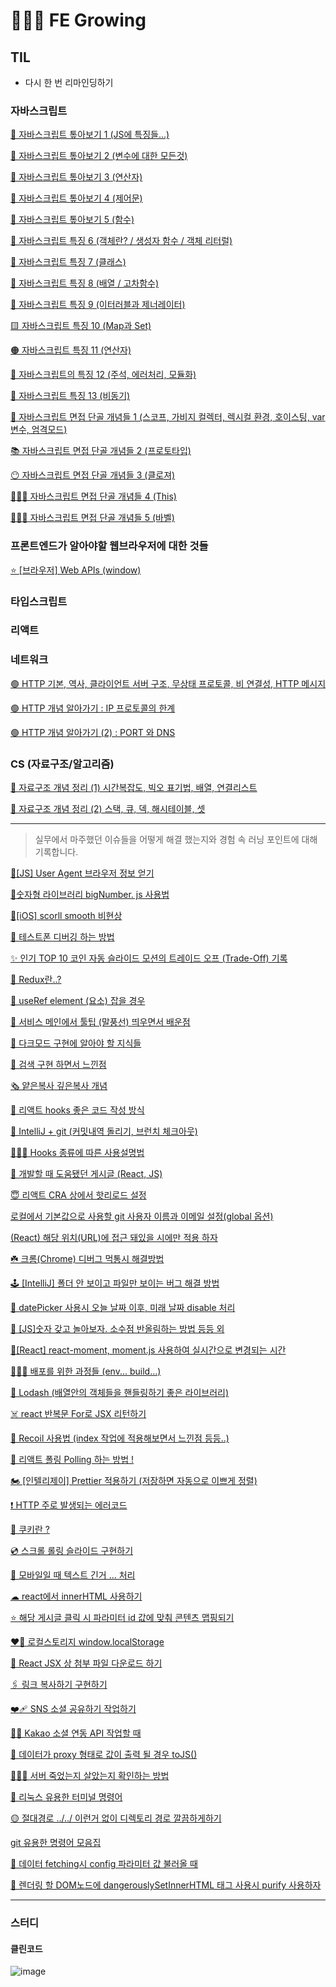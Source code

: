 # 👩🏻‍💻 FE Growing


## TIL
  - 다시 한 번 리마인딩하기

### 자바스크립트

[📒 자바스크립트 톺아보기 1 (JS에 특징들...)](https://github.com/leemember/FE_growing/issues/61) <Br>

[📕 자바스크립트 톺아보기 2 (변수에 대한 모든것)](https://github.com/leemember/FE_growing/issues/62) <Br>

[📘 자바스크립트 톺아보기 3 (연산자)](https://github.com/leemember/FE_growing/issues/63) <Br>

[📗 자바스크립트 톺아보기 4 (제어문)](https://github.com/leemember/FE_growing/issues/64) <Br>

[📙 자바스크립트 톺아보기 5 (함수)](https://github.com/leemember/FE_growing/issues/65) <Br>

[📍 자바스크립트 특징 6 (객체란? / 생성자 함수 / 객체 리터럴) 
](https://github.com/leemember/FE_growing/issues/66) <Br>

[🤖 자바스크립트 특징 7 (클래스) 
](https://github.com/leemember/FE_growing/issues/67) <Br>

[🔻 자바스크립트 특징 8 (배열 / 고차함수) 
](https://github.com/leemember/FE_growing/issues/68) <Br>

[🔴 자바스크립트 특징 9 (이터러블과 제너레이터)
](https://github.com/leemember/FE_growing/issues/69) <Br>

  
[🟨 자바스크립트 특징 10 (Map과 Set)
](https://github.com/leemember/FE_growing/issues/70) <Br>

[🟠 자바스크립트 특징 11 (연산자)
](https://github.com/leemember/FE_growing/issues/71) <Br>

[🧩 자바스크립트의 특징 12 (주석, 에러처리, 모듈화)
](https://github.com/leemember/FE_growing/issues/72) <Br>

[👀 자바스크립트 특징 13 (비동기)
](https://github.com/leemember/FE_growing/issues/73) <Br>

[💓 자바스크립트 면접 단골 개념들 1 (스코프, 가비지 컬렉터, 렉시컬 환경, 호이스팅, var 변수, 엄격모드)
](https://github.com/leemember/FE_growing/issues/74) <Br>

[📚 자바스크립트 면접 단골 개념들 2 (프로토타입)
](https://github.com/leemember/FE_growing/issues/75) <Br>

[😶 자바스크립트 면접 단골 개념들 3 (클로져)
](https://github.com/leemember/FE_growing/issues/76) <Br>

[👩🏻‍💻 자바스크립트 면접 단골 개념들 4 (This)
](https://github.com/leemember/FE_growing/issues/77) <Br>

[🙆🏻‍♀️ 자바스크립트 면접 단골 개념들 5 (바벨)
](https://github.com/leemember/FE_growing/issues/78) <Br>

### 프론트엔드가 알아야할 웹브라우저에 대한 것들
  
[⭐️ [브라우저] Web APIs (window)
](https://github.com/leemember/FE_growing/issues/79) <Br>
  
### 타입스크립트
  

### 리액트



### 네트워크
[🟢 HTTP 기본, 역사, 클라이언트 서버 구조, 무상태 프로토콜, 비 연결성, HTTP 메시지](https://github.com/leemember/FE_growing/issues/84) <Br>

[🟢 HTTP 개념 알아가기 : IP 프로토콜의 한계](https://github.com/leemember/FE_growing/issues/82) <Br>

[🟢 HTTP 개념 알아가기 (2) : PORT 와 DNS](https://github.com/leemember/FE_growing/issues/83) <Br>
  
  
### CS (자료구조/알고리즘)

[🍿 자료구조 개념 정리 (1) 시간복잡도, 빅오 표기법, 배열, 연결리스트
](https://github.com/leemember/FE_growing/issues/80) <Br>
  
[🍿 자료구조 개념 정리 (2) 스택, 큐, 덱, 해시테이블, 셋
](https://github.com/leemember/FE_growing/issues/81) <Br>


------------------


> 실무에서 마주했던 이슈들을 어떻게 해결 했는지와 경험 속 러닝 포인트에 대해 기록합니다.

[📍[JS] User Agent 브라우저 정보 얻기](https://github.com/leemember/FE_growing/issues/1) <Br>

[📍숫자형 라이브러리 bigNumber. js 사용법](https://github.com/leemember/FE_growing/issues/2) <Br>

[📍[iOS] scorll smooth 비현상](https://github.com/leemember/FE_growing/issues/3) <Br>

[📲 테스트폰 디버깅 하는 방법](https://github.com/leemember/FE_growing/issues/6) <Br>

[✨ 인기 TOP 10 코인 자동 슬라이드 모션의 트레이드 오프 (Trade-Off) 기록](https://github.com/leemember/FE_growing/issues/7) <Br>

[🔎 Redux란..?](https://github.com/leemember/FE_growing/issues/10) <Br>

[💓 useRef element (요소) 잡을 경우](https://github.com/leemember/FE_growing/issues/14) <Br>

[🚩 서비스 메인에서 툴팁 (말풍선) 띄우면서 배운점](https://github.com/leemember/FE_growing/issues/15) <Br>

[🌚 다크모드 구현에 알아야 할 지식들](https://github.com/leemember/FE_growing/issues/16) <Br>

[🔎 검색 구현 하면서 느낀점](https://github.com/leemember/FE_growing/issues/17) <Br>

[🗞 얕은복사 깊은복사 개념](https://github.com/leemember/FE_growing/issues/18) <Br>

[👋 리액트 hooks 좋은 코드 작성 방식](https://github.com/leemember/FE_growing/issues/19) <Br>

[👻 IntelliJ + git (커밋내역 돌리기, 브런치 체크아웃)](https://github.com/leemember/FE_growing/issues/20) <Br>

[👩🏻‍🎤 Hooks 종류에 따른 사용설명법](https://github.com/leemember/FE_growing/issues/21) <Br>

[🔗 개발할 때 도움됐던 게시글 (React, JS)](https://github.com/leemember/FE_growing/issues/22) <Br>

[😇 리액트 CRA 상에서 핫리로드 설정](https://github.com/leemember/FE_growing/issues/24) <Br>

[로컬에서 기본값으로 사용할 git 사용자 이름과 이메일 설정(global 옵션)](https://github.com/leemember/FE_growing/issues/26) <Br>

[(React) 해당 위치(URL)에 접근 돼있을 시에만 적용 하자](https://github.com/leemember/FE_growing/issues/28) <Br>

[☘️ 크롬(Chrome) 디버그 먹통시 해결방법](https://github.com/leemember/FE_growing/issues/29) <Br>

[🕹 [IntelliJ] 폴더 안 보이고 파일만 보이는 버그 해결 방법](https://github.com/leemember/FE_growing/issues/30) <Br>

[📅 datePicker 사용시 오늘 날짜 이후, 미래 날짜 disable 처리](https://github.com/leemember/FE_growing/issues/31) <Br>

[🍒 [JS]숫자 갖고 놀아보자. 소수점 반올림하는 방법 등등 외](https://github.com/leemember/FE_growing/issues/32) <Br>

[🧠[React] react-moment, moment.js 사용하여 실시간으로 변경되는 시간](https://github.com/leemember/FE_growing/issues/33) <Br>

[🤵🏻‍♀️ 배포를 위한 과정들 (env... build...)](https://github.com/leemember/FE_growing/issues/34) <Br>

[🤖 Lodash (배열안의 객체들을 핸들링하기 좋은 라이브러리)](https://github.com/leemember/FE_growing/issues/35) <Br>

[☠️ react 반복문 For로 JSX 리턴하기](https://github.com/leemember/FE_growing/issues/36) <Br>

[🤲 Recoil 사용법 (index 작업에 적용해보면서 느낀점 등등..)](https://github.com/leemember/FE_growing/issues/37) <Br>

[💩 리액트 폴링 Polling 하는 방법 !](https://github.com/leemember/FE_growing/issues/38) <Br>

[🏍 [인텔리제이] Prettier 적용하기 (저장하면 자동으로 이쁘게 정렬)](https://github.com/leemember/FE_growing/issues/39) <Br>

[❗️ HTTP 주로 발생되는 에러코드](https://github.com/leemember/FE_growing/issues/40) <Br>

[🍪 쿠키란 ?](https://github.com/leemember/FE_growing/issues/41) <Br>

[💿 스크롤 롤링 슬라이드 구현하기](https://github.com/leemember/FE_growing/issues/42) <Br>

[🍊 모바일일 때 텍스트 긴거 ... 처리](https://github.com/leemember/FE_growing/issues/43) <Br>

[☁︎ react에서 innerHTML 사용하기](https://github.com/leemember/FE_growing/issues/46) <Br>

[⭐️ 해당 게시글 클릭 시 파라미터 id 값에 맞춰 콘텐츠 맵핑되기](https://github.com/leemember/FE_growing/issues/47) <Br>

[❤️‍🔥 로컬스토리지 window.localStorage](https://github.com/leemember/FE_growing/issues/48) <Br>

[💜 React JSX 상 첨부 파일 다운로드 하기](https://github.com/leemember/FE_growing/issues/49) <Br>

[🖇 링크 복사하기 구현하기](https://github.com/leemember/FE_growing/issues/50) <Br>

[❤️‍🩹 SNS 소셜 공유하기 작업하기](https://github.com/leemember/FE_growing/issues/51) <Br>

[🧏‍♀️ Kakao 소셜 연동 API 작업할 때](https://github.com/leemember/FE_growing/issues/52) <Br>

[🐣 데이터가 proxy 형태로 값이 출력 될 경우 toJS()](https://github.com/leemember/FE_growing/issues/53) <Br>

[🤦🏻‍♀️ 서버 죽었는지 살았는지 확인하는 방법](https://github.com/leemember/FE_growing/issues/54) <Br>

[🔻 리눅스 유용한 터미널 명령어](https://github.com/leemember/FE_growing/issues/55) <Br>

[🟡 절대경로 ../../ 이런거 없이 디렉토리 경로 깔끔하게하기](https://github.com/leemember/FE_growing/issues/56) <Br>

[git 유용한 명령어 모음집](https://github.com/leemember/FE_growing/issues/57) <Br>

[🚌 데이터 fetching시 config 파라미터 값 불러올 때](https://github.com/leemember/FE_growing/issues/58) <Br>

[🤖 렌더링 할 DOM노드에 dangerouslySetInnerHTML 태그 사용시 purify 사용하자](https://github.com/leemember/FE_growing/issues/59) <Br>

-----------------------

### 스터디

#### 클린코드
![image](https://github.com/leemember/FE_growing/assets/71499150/142b8f9d-398d-4bfc-8b2c-f2d7ccd73945)
